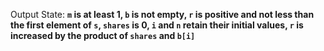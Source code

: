 Output State: **`m` is at least 1, `b` is not empty, `r` is positive and not less than the first element of `s`, `shares` is 0, `i` and `n` retain their initial values, `r` is increased by the product of `shares` and `b[i]`**